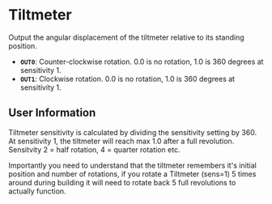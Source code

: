 # Tiltmeter
Output the angular displacement of the tiltmeter relative to its standing position.

- **`OUT0`**: Counter-clockwise rotation. 0.0 is no rotation, 1.0 is 360 degrees at sensitivity 1.
- **`OUT1`**: Clockwise rotation. 0.0 is no rotation, 1.0 is 360 degrees at sensitivity 1.

## User Information
Tiltmeter sensitivity is calculated by dividing the sensitivity setting by 360. At sensitivity 1, the tiltmeter will reach max 1.0 after a full revolution. Sensitvity 2 = half rotation, 4 = quarter rotation etc.

Importantly you need to understand that the tiltmeter remembers it's initial position and number of rotations, if you rotate a Tiltmeter (sens=1) 5 times around during building it will need to rotate back 5 full revolutions to actually function.